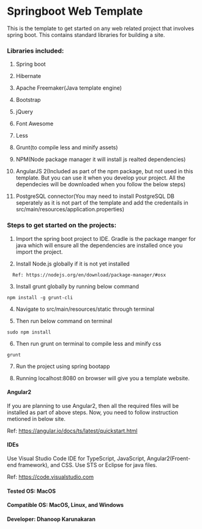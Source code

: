 # Springboot Web Template
This is the template to get started on any web related project that involves spring boot. 
This contains standard libraries for building a site.

### Libraries included:

1) Spring boot

2) Hibernate

3) Apache Freemaker(Java template engine)

4) Bootstrap

5) jQuery

6) Font Awesome

7) Less

8) Grunt(to compile less and minify assets)

9) NPM(Node package manager it will install js realted dependencies)

10) AngularJS 2(Included as part of the npm package, but not used in this template. But you can use it when you develop your project. All the dependecies will be downloaded when you follow the below steps)

11) PostgreSQL connector(You may need to install PostgreSQL DB seperately as it is not part of the template and add the credentails in src/main/resources/application.properties)

### Steps to get started on the projects:

1) Import the spring boot project to IDE. Gradle is the package manger for java which will ensure all the dependencies are installed once you import the project.

2) Install Node.js globally if it is not yet installed
```
  Ref: https://nodejs.org/en/download/package-manager/#osx
```
3) Install grunt globally by running below command
```
npm install -g grunt-cli
```
4) Navigate to src/main/resources/static through terminal

5) Then run below command on terminal
```
sudo npm install
```
6) Then run grunt on terminal to compile less and minify css
```
grunt
```
7) Run the project using spring bootapp  

8) Running localhost:8080 on browser will give you a template website. 

#### Angular2 

If you are planning to use Angular2, then all the required files will be installed as part of above steps. Now, you need to follow instruction metioned in below site.

Ref: https://angular.io/docs/ts/latest/quickstart.html

#### IDEs
Use Visual Studio Code IDE for TypeScript, JavaScript, Angular2(Froent-end framework), and CSS. Use STS or Eclipse for java files.

Ref: https://code.visualstudio.com

#### Tested OS: MacOS
#### Compatible OS: MacOS, Linux, and Windows 


#### Developer: Dhanoop Karunakaran


